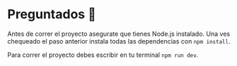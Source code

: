 # Preguntados 🤩

Antes de correr el proyecto asegurate que tienes Node.js instalado. Una ves chequeado el paso anterior instala todas las dependencias con `npm install`.


Para correr el proyecto debes escribir en tu terminal `npm run dev`. 